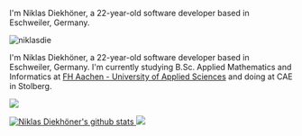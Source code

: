 I'm Niklas Diekhöner, a 22-year-old software developer based in Eschweiler, Germany.

<p align="left"> <img src="https://komarev.com/ghpvc/?username=niklasdie&label=Profile%20views&color=0e75b6&style=flat" alt="niklasdie" /> </p>

I'm Niklas Diekhöner, a 22-year-old software developer based in Eschweiler, Germany.
I'm currently studying B.Sc. Applied Mathematics and Informatics at [FH Aachen - University of Applied Sciences](https://www.fh-aachen.de/) and doing at CAE in Stolberg.


<p align="left">
  <a href="https://www.linkedin.com/in/sven-bergmann-500925227/">
    <img src="https://img.shields.io/badge/linkedin-%230077B5.svg?&style=for-the-badge&logo=linkedin&logoColor=white" />
  </a>
</p>

<a href="https://github.com/anuraghazra/github-readme-stats">
    <img src="https://github-readme-stats.vercel.app/api?username=niklasdie&show_icons=true&include_all_commits=true&theme=dark&hide_border=true" alt="Niklas Diekhöner's github stats" />
  </a>
  <a href="https://github.com/anuraghazra/github-readme-stats">
    <img src="https://github-readme-stats.vercel.app/api/top-langs/?username=niklasdie&layout=compact&theme=dark&hide_border=true" />
  </a>
